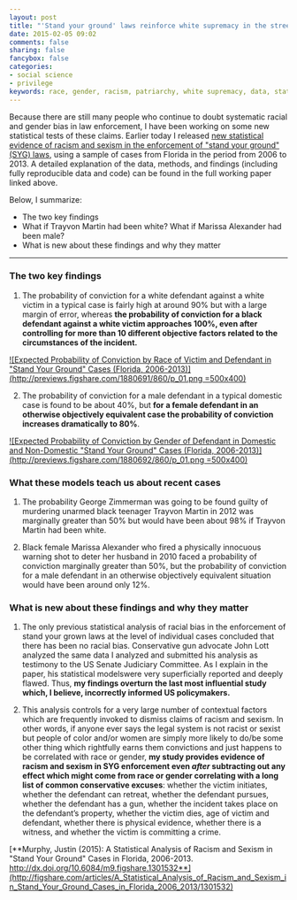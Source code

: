 ```yaml
---
layout: post
title: "'Stand your ground' laws reinforce white supremacy in the streets and patriarchy in the home"
date: 2015-02-05 09:02
comments: false
sharing: false
fancybox: false
categories:
- social science
- privilege
keywords: race, gender, racism, patriarchy, white supremacy, data, statistics
---
```

Because there are still many people who continue to doubt systematic racial and gender bias in law enforcement, I have been working on some new statistical tests of these claims. Earlier today I released [new statistical evidence of racism and sexism in the enforcement of "stand your ground" (SYG) laws](http://figshare.com/articles/A_Statistical_Analysis_of_Racism_and_Sexism_in_Stand_Your_Ground_Cases_in_Florida_2006_2013/1301532), using a sample of cases from Florida in the period from 2006 to 2013. A detailed explanation of the data, methods, and findings (including fully reproducible data and code) can be found in the full working paper linked above.

Below, I summarize:

- The two key findings
- What if Trayvon Martin had been white? What if Marissa Alexander had been male?
- What is new about these findings and why they matter

---------------------

### The two key findings

1) The probability of conviction for a white defendant against a white victim in a typical case is fairly high at around 90% but with a large margin of error, whereas **the probability of conviction for a black defendant against a white victim approaches 100%, even after controlling for more than 10 different objective factors related to the circumstances of the incident.**

[![Expected Probability of Conviction by Race of Victim and Defendant in "Stand Your Ground" Cases (Florida, 2006-2013)](http://previews.figshare.com/1880691/860/p_01.png =500x400)](http://figshare.com/articles/Expected_Probability_of_Conviction_by_Race_of_Victim_and_Defendant_in_Stand_Your_Ground_Cases_Florida_2006_2013_/1301534)

2) The probability of conviction for a male defendant in a typical domestic case is found to be about 40%, but **for a female defendant in an otherwise objectively equivalent case the probability of conviction increases dramatically to 80%**.


[![Expected Probability of Conviction by Gender of Defendant in Domestic and Non-Domestic "Stand Your Ground" Cases (Florida, 2006-2013)](http://previews.figshare.com/1880692/860/p_01.png =500x400)](http://figshare.com/articles/Expected_Probability_of_Conviction_by_Gender_of_Defendant_in_Domestic_and_Non_Domestic_Stand_Your_Ground_Cases_in_Florida/1301535)

### What these models teach us about recent cases

1) The probability George Zimmerman was going to be found guilty of murdering unarmed black teenager Trayvon Martin in 2012 was marginally greater than 50% but would have been about 98% if Trayvon Martin had been white.

2) Black female Marissa Alexander who fired a physically innocuous warning shot to deter her husband in 2010 faced a probability of conviction marginally greater than 50%, but the probability of conviction for a male defendant in an otherwise objectively equivalent situation would have been around only 12%.

### What is new about these findings and why they matter

1) The only previous statistical analysis of racial bias in the enforcement of stand your grown laws at the level of individual cases concluded that there has been no racial bias. Conservative gun advocate John Lott analyzed the same data I analyzed and submitted his analysis as testimony to the US Senate Judiciary Committee. As I explain in the paper, his statistical modelswere very superficially reported and deeply flawed. Thus, **my findings overturn the last most influential study which, I believe, incorrectly informed US policymakers.**

2) This analysis controls for a very large number of contextual factors which are frequently invoked to dismiss claims of racism and sexism. In other words, if anyone ever says the legal system is not racist or sexist but people of color and/or women are simply more likely to do/be some other thing which rightfully earns them convictions and just happens to be correlated with race or gender, **my study provides evidence of racism and sexism in SYG enforcement even *after* subtracting out any effect which might come from race or gender correlating with a long list of common conservative excuses**: whether the victim initiates, whether the defendant can retreat, whether the defendant pursues, whether the defendant has a gun, whether the incident takes place on the defendant’s property, whether the victim dies, age of victim and defendant, whether there is physical evidence, whether there is a witness, and whether the victim is committing a crime.

[**Murphy, Justin (2015): A Statistical Analysis of Racism and Sexism in "Stand Your Ground" Cases in Florida, 2006-2013.
http://dx.doi.org/10.6084/m9.figshare.1301532**](http://figshare.com/articles/A_Statistical_Analysis_of_Racism_and_Sexism_in_Stand_Your_Ground_Cases_in_Florida_2006_2013/1301532)

<br><br><br><br><br><br>
